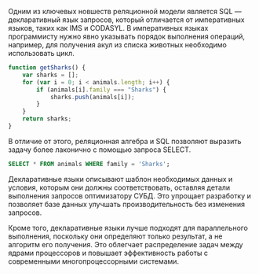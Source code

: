 Одним из ключевых новшеств реляционной модели является SQL — декларативный язык запросов, который отличается от императивных языков, таких как IMS и CODASYL. В императивных языках программисту нужно явно указывать порядок выполнения операций, например, для получения акул из списка животных необходимо использовать цикл. 

```js
function getSharks() {
	var sharks = [];
	for (var i = 0; i < animals.length; i++) {
		if (animals[i].family === "Sharks") {
			sharks.push(animals[i]);
		}
	}
	return sharks;
}
```

В отличие от этого, реляционная алгебра и SQL позволяют выразить задачу более лаконично с помощью запроса SELECT.

```sql
SELECT * FROM animals WHERE family = 'Sharks';
```
Декларативные языки описывают шаблон необходимых данных и условия, которым они должны соответствовать, оставляя детали выполнения запросов оптимизатору СУБД. Это упрощает разработку и позволяет базе данных улучшать производительность без изменения запросов.

Кроме того, декларативные языки лучше подходят для параллельного выполнения, поскольку они определяют только результат, а не алгоритм его получения. Это облегчает распределение задач между ядрами процессоров и повышает эффективность работы с современными многопроцессорными системами.